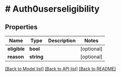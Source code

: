 # # Auth0userseligibility

## Properties

Name | Type | Description | Notes
------------ | ------------- | ------------- | -------------
**eligible** | **bool** |  | [optional] 
**reason** | **string** |  | [optional] 

[[Back to Model list]](../../README.md#documentation-for-models) [[Back to API list]](../../README.md#documentation-for-api-endpoints) [[Back to README]](../../README.md)


